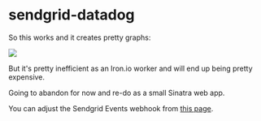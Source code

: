sendgrid-datadog
===============

So this works and it creates pretty graphs:

<img src='http://shared.froese.org/2015/evvb6-14-17.jpg' border="0" />

But it's pretty inefficient as an Iron.io worker and will end up being pretty expensive.

Going to abandon for now and re-do as a small Sinatra web app.

You can adjust the Sendgrid Events webhook from [this page](https://sendgrid.com/app).
